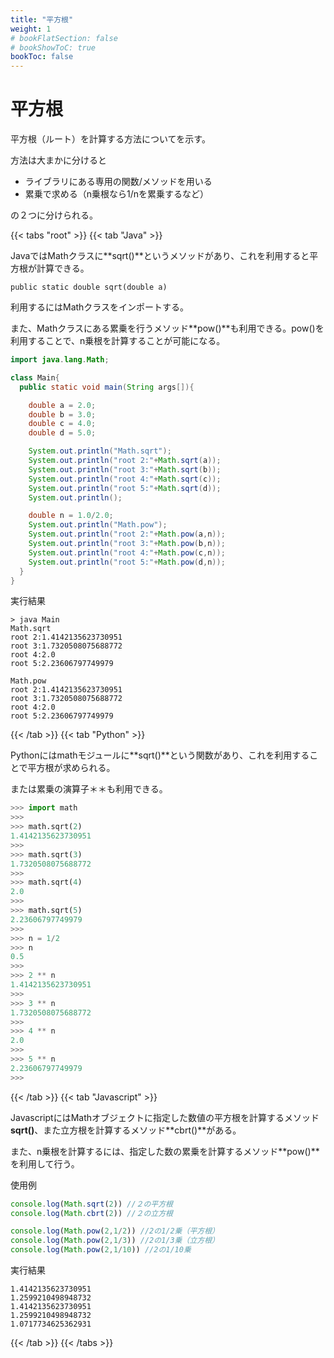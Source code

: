 ```yaml
---
title: "平方根"
weight: 1
# bookFlatSection: false
# bookShowToC: true
bookToc: false
---
```


# 平方根

平方根（ルート）を計算する方法についてを示す。

方法は大まかに分けると

- ライブラリにある専用の関数/メソッドを用いる
- 累乗で求める（n乗根なら1/nを累乗するなど）

の２つに分けられる。

{{< tabs "root" >}}
{{< tab "Java" >}}

JavaではMathクラスに**sqrt()**というメソッドがあり、これを利用すると平方根が計算できる。  

`public static double sqrt(double a)`  

利用するにはMathクラスをインポートする。

また、Mathクラスにある累乗を行うメソッド**pow()**も利用できる。pow()を利用することで、n乗根を計算することが可能になる。

```java
import java.lang.Math;

class Main{
  public static void main(String args[]){

    double a = 2.0;
    double b = 3.0;
    double c = 4.0;
    double d = 5.0;

    System.out.println("Math.sqrt");
    System.out.println("root 2:"+Math.sqrt(a));
    System.out.println("root 3:"+Math.sqrt(b));
    System.out.println("root 4:"+Math.sqrt(c));
    System.out.println("root 5:"+Math.sqrt(d));
    System.out.println();

    double n = 1.0/2.0;
    System.out.println("Math.pow");
    System.out.println("root 2:"+Math.pow(a,n));
    System.out.println("root 3:"+Math.pow(b,n));
    System.out.println("root 4:"+Math.pow(c,n));
    System.out.println("root 5:"+Math.pow(d,n));
  }
}
```

実行結果
```
> java Main
Math.sqrt
root 2:1.4142135623730951
root 3:1.7320508075688772
root 4:2.0
root 5:2.23606797749979

Math.pow
root 2:1.4142135623730951
root 3:1.7320508075688772
root 4:2.0
root 5:2.23606797749979
```

{{< /tab >}}
{{< tab "Python" >}}

Pythonにはmathモジュールに**sqrt()**という関数があり、これを利用することで平方根が求められる。

または累乗の演算子＊＊も利用できる。

```python
>>> import math
>>> 
>>> math.sqrt(2) 
1.4142135623730951
>>> 
>>> math.sqrt(3) 
1.7320508075688772
>>>             
>>> math.sqrt(4) 
2.0
>>>
>>> math.sqrt(5) 
2.23606797749979
>>>
>>> n = 1/2
>>> n
0.5
>>>
>>> 2 ** n
1.4142135623730951
>>> 
>>> 3 ** n
1.7320508075688772
>>>
>>> 4 ** n
2.0
>>>
>>> 5 ** n
2.23606797749979
>>>
```

{{< /tab >}}
{{< tab "Javascript" >}}

JavascriptにはMathオブジェクトに指定した数値の平方根を計算するメソッド**sqrt()**、また立方根を計算するメソッド**cbrt()**がある。

また、n乗根を計算するには、指定した数の累乗を計算するメソッド**pow()**を利用して行う。

使用例

```javascript
console.log(Math.sqrt(2)) //２の平方根
console.log(Math.cbrt(2)) //２の立方根

console.log(Math.pow(2,1/2)) //2の1/2乗（平方根）
console.log(Math.pow(2,1/3)) //2の1/3乗（立方根）
console.log(Math.pow(2,1/10)) //2の1/10乗
```

実行結果

```
1.4142135623730951
1.2599210498948732
1.4142135623730951
1.2599210498948732
1.0717734625362931
```

{{< /tab >}}
{{< /tabs >}}

